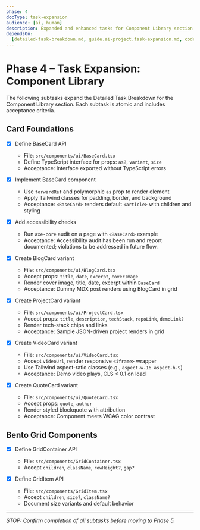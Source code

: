 ```yaml
---
phase: 4
docType: task-expansion
audience: [ai, human]
description: Expanded and enhanced tasks for Component Library section (Phase 4)
dependsOn:
  [detailed-task-breakdown.md, guide.ai-project.task-expansion.md, coderules.md]
---
```


# Phase 4 – Task Expansion: Component Library

The following subtasks expand the Detailed Task Breakdown for the Component Library section. Each subtask is atomic and includes acceptance criteria.

## Card Foundations

- [x] Define BaseCard API

  - File: `src/components/ui/BaseCard.tsx`
  - Define TypeScript interface for props: `as?`, `variant`, `size`
  - Acceptance: Interface exported without TypeScript errors

- [x] Implement BaseCard component

  - Use `forwardRef` and polymorphic `as` prop to render element
  - Apply Tailwind classes for padding, border, and background
  - Acceptance: `<BaseCard>` renders default `<article>` with children and styling

- [x] Add accessibility checks

  - Run `axe-core` audit on a page with `<BaseCard>` example
  - Acceptance: Accessibility audit has been run and report documented; violations to be addressed in future flow.

- [x] Create BlogCard variant

  - File: `src/components/ui/BlogCard.tsx`
  - Accept props: `title`, `date`, `excerpt`, `coverImage`
  - Render cover image, title, date, excerpt within `BaseCard`
  - Acceptance: Dummy MDX post renders using BlogCard in grid

- [x] Create ProjectCard variant

  - File: `src/components/ui/ProjectCard.tsx`
  - Accept props: `title`, `description`, `techStack`, `repoLink`, `demoLink?`
  - Render tech-stack chips and links
  - Acceptance: Sample JSON-driven project renders in grid

- [x] Create VideoCard variant

  - File: `src/components/ui/VideoCard.tsx`
  - Accept `videoUrl`, render responsive `<iframe>` wrapper
  - Use Tailwind aspect-ratio classes (e.g., `aspect-w-16 aspect-h-9`)
  - Acceptance: Demo video plays, CLS < 0.1 on load

- [x] Create QuoteCard variant
  - File: `src/components/ui/QuoteCard.tsx`
  - Accept props: `quote`, `author`
  - Render styled blockquote with attribution
  - Acceptance: Component meets WCAG color contrast

## Bento Grid Components

- [x] Define GridContainer API

  - File: `src/components/GridContainer.tsx`
  - Accept `children`, `className`, `rowHeight?`, `gap?`

- [x] Define GridItem API
  - File: `src/components/GridItem.tsx`
  - Accept `children`, `size?`, `className?`
  - Document size variants and default behavior

---
 
_STOP: Confirm completion of all subtasks before moving to Phase 5._
